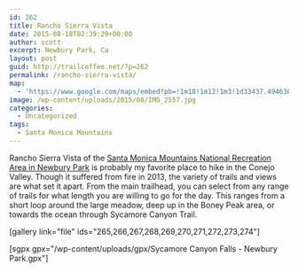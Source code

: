 ```yaml
---
id: 262
title: Rancho Sierra Vista
date: 2015-08-18T02:39:29+00:00
author: scott
excerpt: Newbury Park, Ca
layout: post
guid: http://trailcoffee.net/?p=262
permalink: /rancho-sierra-vista/
map:
  - 'https://www.google.com/maps/embed?pb=!1m18!1m12!1m3!1d33437.49463058332!2d-118.97334350695249!3d34.150803908448154!2m3!1f0!2f0!3f0!3m2!1i1024!2i768!4f13.1!3m3!1m2!1s0x80e8398bb9142f4d%3A0x5b931a1279d0f7fd!2sRancho+Sierra+Vista%2FSatwiwa!5e1!3m2!1sen!2sus!4v1488759631150'
image: /wp-content/uploads/2015/08/IMG_2557.jpg
categories:
  - Uncategorized
tags:
  - Santa Monica Mountains
---
```

Rancho Sierra Vista of the <a href="http://www.nps.gov/samo/planyourvisit/Rancho-Sierra-Vista.htm">Santa Monica Mountains National Recreation Area in Newbury Park</a> is probably my favorite place to hike in the Conejo Valley. Though it suffered from fire in 2013, the variety of trails and views are what set it apart. From the main trailhead, you can select from any range of trails for what length you are willing to go for the day. This ranges from a short loop around the large meadow, deep up in the Boney Peak area, or towards the ocean through Sycamore Canyon Trail.

[gallery link="file" ids="265,266,267,268,269,270,271,272,273,274"]

[sgpx gpx="/wp-content/uploads/gpx/Sycamore Canyon Falls - Newbury Park.gpx"]